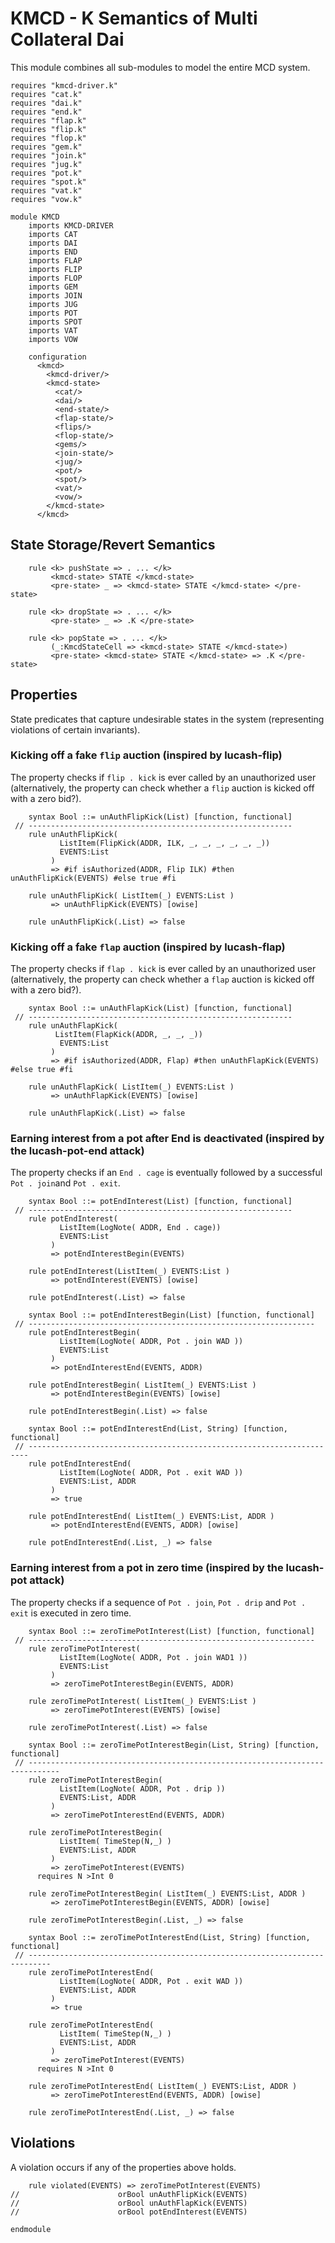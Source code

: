 KMCD - K Semantics of Multi Collateral Dai
==========================================

This module combines all sub-modules to model the entire MCD system.

```k
requires "kmcd-driver.k"
requires "cat.k"
requires "dai.k"
requires "end.k"
requires "flap.k"
requires "flip.k"
requires "flop.k"
requires "gem.k"
requires "join.k"
requires "jug.k"
requires "pot.k"
requires "spot.k"
requires "vat.k"
requires "vow.k"

module KMCD
    imports KMCD-DRIVER
    imports CAT
    imports DAI
    imports END
    imports FLAP
    imports FLIP
    imports FLOP
    imports GEM
    imports JOIN
    imports JUG
    imports POT
    imports SPOT
    imports VAT
    imports VOW

    configuration
      <kmcd>
        <kmcd-driver/>
        <kmcd-state>
          <cat/>
          <dai/>
          <end-state/>
          <flap-state/>
          <flips/>
          <flop-state/>
          <gems/>
          <join-state/>
          <jug/>
          <pot/>
          <spot/>
          <vat/>
          <vow/>
        </kmcd-state>
      </kmcd>
```

State Storage/Revert Semantics
------------------------------

```k
    rule <k> pushState => . ... </k>
         <kmcd-state> STATE </kmcd-state>
         <pre-state> _ => <kmcd-state> STATE </kmcd-state> </pre-state>

    rule <k> dropState => . ... </k>
         <pre-state> _ => .K </pre-state>

    rule <k> popState => . ... </k>
         (_:KmcdStateCell => <kmcd-state> STATE </kmcd-state>)
         <pre-state> <kmcd-state> STATE </kmcd-state> => .K </pre-state>
```

Properties
----------

State predicates that capture undesirable states in the system (representing violations of certain invariants).

### Kicking off a fake `flip` auction (inspired by lucash-flip)

The property checks if `flip . kick` is ever called by an unauthorized user (alternatively, the property can check whether a `flip` auction is kicked off with a zero bid?).

```k
    syntax Bool ::= unAuthFlipKick(List) [function, functional]
 // -----------------------------------------------------------
    rule unAuthFlipKick(
           ListItem(FlipKick(ADDR, ILK, _, _, _, _, _, _))
           EVENTS:List
         )
         => #if isAuthorized(ADDR, Flip ILK) #then unAuthFlipKick(EVENTS) #else true #fi

    rule unAuthFlipKick( ListItem(_) EVENTS:List )
         => unAuthFlipKick(EVENTS) [owise]

    rule unAuthFlipKick(.List) => false
```

### Kicking off a fake `flap` auction (inspired by lucash-flap)

The property checks if `flap . kick` is ever called by an unauthorized user (alternatively, the property can check whether a `flap` auction is kicked off with a zero bid?).

```k
    syntax Bool ::= unAuthFlapKick(List) [function, functional]
 // -----------------------------------------------------------
    rule unAuthFlapKick(
          ListItem(FlapKick(ADDR, _, _, _))
           EVENTS:List
         )
         => #if isAuthorized(ADDR, Flap) #then unAuthFlapKick(EVENTS) #else true #fi

    rule unAuthFlapKick( ListItem(_) EVENTS:List )
         => unAuthFlapKick(EVENTS) [owise]

    rule unAuthFlapKick(.List) => false
```

### Earning interest from a pot after End is deactivated (inspired by the lucash-pot-end attack)

The property checks if an `End . cage` is eventually followed by a successful `Pot . join`and `Pot . exit`.

```k
    syntax Bool ::= potEndInterest(List) [function, functional]
 // -----------------------------------------------------------
    rule potEndInterest(
           ListItem(LogNote( ADDR, End . cage))
           EVENTS:List
         )
         => potEndInterestBegin(EVENTS)

    rule potEndInterest(ListItem(_) EVENTS:List )
         => potEndInterest(EVENTS) [owise]

    rule potEndInterest(.List) => false

    syntax Bool ::= potEndInterestBegin(List) [function, functional]
 // ----------------------------------------------------------------
    rule potEndInterestBegin(
           ListItem(LogNote( ADDR, Pot . join WAD ))
           EVENTS:List
         )
         => potEndInterestEnd(EVENTS, ADDR)

    rule potEndInterestBegin( ListItem(_) EVENTS:List )
         => potEndInterestBegin(EVENTS) [owise]

    rule potEndInterestBegin(.List) => false

    syntax Bool ::= potEndInterestEnd(List, String) [function, functional]
 // ----------------------------------------------------------------------
    rule potEndInterestEnd(
           ListItem(LogNote( ADDR, Pot . exit WAD ))
           EVENTS:List, ADDR
         )
         => true

    rule potEndInterestEnd( ListItem(_) EVENTS:List, ADDR )
         => potEndInterestEnd(EVENTS, ADDR) [owise]

    rule potEndInterestEnd(.List, _) => false
```

### Earning interest from a pot in zero time (inspired by the lucash-pot attack)

The property checks if a sequence of `Pot . join`, `Pot . drip` and `Pot . exit` is executed in zero time.

```k
    syntax Bool ::= zeroTimePotInterest(List) [function, functional]
 // ----------------------------------------------------------------
    rule zeroTimePotInterest(
           ListItem(LogNote( ADDR, Pot . join WAD1 ))
           EVENTS:List
         )
         => zeroTimePotInterestBegin(EVENTS, ADDR)

    rule zeroTimePotInterest( ListItem(_) EVENTS:List )
         => zeroTimePotInterest(EVENTS) [owise]

    rule zeroTimePotInterest(.List) => false

    syntax Bool ::= zeroTimePotInterestBegin(List, String) [function, functional]
 // -----------------------------------------------------------------------------
    rule zeroTimePotInterestBegin(
           ListItem(LogNote( ADDR, Pot . drip ))
           EVENTS:List, ADDR
         )
         => zeroTimePotInterestEnd(EVENTS, ADDR)

    rule zeroTimePotInterestBegin(
           ListItem( TimeStep(N,_) )
           EVENTS:List, ADDR
         )
         => zeroTimePotInterest(EVENTS)
      requires N >Int 0

    rule zeroTimePotInterestBegin( ListItem(_) EVENTS:List, ADDR )
         => zeroTimePotInterestBegin(EVENTS, ADDR) [owise]

    rule zeroTimePotInterestBegin(.List, _) => false

    syntax Bool ::= zeroTimePotInterestEnd(List, String) [function, functional]
 // ---------------------------------------------------------------------------
    rule zeroTimePotInterestEnd(
           ListItem(LogNote( ADDR, Pot . exit WAD ))
           EVENTS:List, ADDR
         )
         => true

    rule zeroTimePotInterestEnd(
           ListItem( TimeStep(N,_) )
           EVENTS:List, ADDR
         )
         => zeroTimePotInterest(EVENTS)
      requires N >Int 0

    rule zeroTimePotInterestEnd( ListItem(_) EVENTS:List, ADDR )
         => zeroTimePotInterestEnd(EVENTS, ADDR) [owise]

    rule zeroTimePotInterestEnd(.List, _) => false
```

Violations
----------

A violation occurs if any of the properties above holds.

```k
    rule violated(EVENTS) => zeroTimePotInterest(EVENTS)
//                      orBool unAuthFlipKick(EVENTS)
//                      orBool unAuthFlapKick(EVENTS)
//                      orBool potEndInterest(EVENTS)
```

```k
endmodule
```
